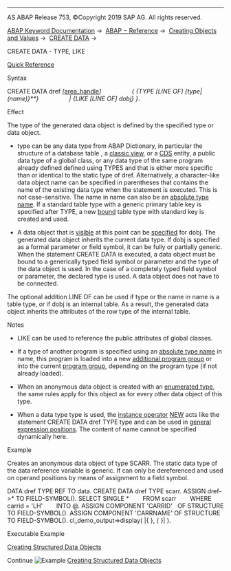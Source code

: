   

* * *

AS ABAP Release 753, ©Copyright 2019 SAP AG. All rights reserved.

[ABAP Keyword Documentation](https://help.sap.com/doc/abapdocu_753_index_htm/7.53/en-US/abenabap.htm) →  [ABAP − Reference](https://help.sap.com/doc/abapdocu_753_index_htm/7.53/en-US/abenabap_reference.htm) →  [Creating Objects and Values](https://help.sap.com/doc/abapdocu_753_index_htm/7.53/en-US/abencreate_objects.htm) →  [CREATE DATA](https://help.sap.com/doc/abapdocu_753_index_htm/7.53/en-US/abapcreate_data.htm) → 

CREATE DATA - TYPE, LIKE

[Quick Reference](https://help.sap.com/doc/abapdocu_753_index_htm/7.53/en-US/abapcreate_data_shortref.htm)

Syntax

CREATE DATA dref *\[*[area\_handle](https://help.sap.com/doc/abapdocu_753_index_htm/7.53/en-US/abapcreate_data_area_handle.htm)*\]*
                 *{* *{*TYPE *\[*LINE OF*\]* *{*type*|*(name)*}**}*
                 *|* *{*LIKE *\[*LINE OF*\]* dobj*}* *}*.

Effect

The type of the generated data object is defined by the specified type or data object.

-   type can be any data type from ABAP Dictionary, in particular the structure of a database table , a [classic view](https://help.sap.com/doc/abapdocu_753_index_htm/7.53/en-US/abenclassical_view_glosry.htm "Glossary Entry"), or a [CDS](https://help.sap.com/doc/abapdocu_753_index_htm/7.53/en-US/abencds_entity_glosry.htm "Glossary Entry") entity, a public data type of a global class, or any data type of the same program already defined defined using TYPES and that is either more specific than or identical to the static type of dref. Alternatively, a character-like data object name can be specified in parentheses that contains the name of the existing data type when the statement is executed. This is not case-sensitive. The name in name can also be an [absolute type name](https://help.sap.com/doc/abapdocu_753_index_htm/7.53/en-US/abenabsolute_typename_glosry.htm "Glossary Entry"). If a standard table type with a generic primary table key is specified after TYPE, a new [bound](https://help.sap.com/doc/abapdocu_753_index_htm/7.53/en-US/abenbound_data_type_glosry.htm "Glossary Entry") table type with standard key is created and used.
    
-   A data object that is [visible](https://help.sap.com/doc/abapdocu_753_index_htm/7.53/en-US/abenlifetime_and_visibility.htm) at this point can be [specified](https://help.sap.com/doc/abapdocu_753_index_htm/7.53/en-US/abendata_objects_usage_reading.htm) for dobj. The generated data object inherits the current data type. If dobj is specified as a formal parameter or field symbol, it can be fully or partially generic. When the statement CREATE DATA is executed, a data object must be bound to a generically typed field symbol or parameter and the type of the data object is used. In the case of a completely typed field symbol or parameter, the declared type is used. A data object does not have to be connected.
    

The optional addition LINE OF can be used if type or the name in name is a table type, or if dobj is an internal table. As a result, the generated data object inherits the attributes of the row type of the internal table.

Notes

-   LIKE can be used to reference the public attributes of global classes.
    
-   If a type of another program is specified using an [absolute type name](https://help.sap.com/doc/abapdocu_753_index_htm/7.53/en-US/abenabsolute_typename_glosry.htm "Glossary Entry") in name, this program is loaded into a new [additional program group](https://help.sap.com/doc/abapdocu_753_index_htm/7.53/en-US/abenadditional_prog_group_glosry.htm "Glossary Entry") or into the current [program group](https://help.sap.com/doc/abapdocu_753_index_htm/7.53/en-US/abenprogram_group_glosry.htm "Glossary Entry"), depending on the program type (if not already loaded).
    
-   When an anonymous data object is created with an [enumerated type](https://help.sap.com/doc/abapdocu_753_index_htm/7.53/en-US/abaptypes_enum.htm), the same rules apply for this object as for every other data object of this type.
    
-   When a data type type is used, the [instance operator](https://help.sap.com/doc/abapdocu_753_index_htm/7.53/en-US/abeninstance_operator_glosry.htm "Glossary Entry") [NEW](https://help.sap.com/doc/abapdocu_753_index_htm/7.53/en-US/abenconstructor_expression_new.htm) acts like the statement CREATE DATA dref TYPE type and can be used in [general expression positions](https://help.sap.com/doc/abapdocu_753_index_htm/7.53/en-US/abengeneral_expr_position_glosry.htm "Glossary Entry"). The content of name cannot be specified dynamically here.
    

Example

Creates an anonymous data object of type SCARR. The static data type of the data reference variable is generic. If can only be dereferenced and used on operand positions by means of assignment to a field symbol.

DATA dref TYPE REF TO data.
CREATE DATA dref TYPE scarr.
ASSIGN dref->\* TO FIELD-SYMBOL(<fs>).
SELECT SINGLE \*
       FROM scarr
       WHERE carrid = 'LH'
       INTO @<fs>.
ASSIGN COMPONENT 'CARRID'   OF STRUCTURE <fs> TO FIELD-SYMBOL(<fs1>).
ASSIGN COMPONENT 'CARRNAME' OF STRUCTURE <fs> TO FIELD-SYMBOL(<fs2>).
cl\_demo\_output=>display( |{ <fs1> }, { <fs2> }| ).

Executable Example

[Creating Structured Data Objects](https://help.sap.com/doc/abapdocu_753_index_htm/7.53/en-US/abencreate_structured_data_abexa.htm)

Continue
![Example](exa.gif "Example") [Creating Structured Data Objects](https://help.sap.com/doc/abapdocu_753_index_htm/7.53/en-US/abencreate_structured_data_abexa.htm)